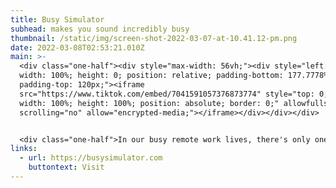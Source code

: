 ```yaml
---
title: Busy Simulator
subhead: makes you sound incredibly busy
thumbnail: /static/img/screen-shot-2022-03-07-at-10.41.12-pm.png
date: 2022-03-08T02:53:21.010Z
main: >-
  <div class="one-half"><div style="max-width: 56vh;"><div style="left: 0;
  width: 100%; height: 0; position: relative; padding-bottom: 177.7778%;
  padding-top: 120px;"><iframe
  src="https://www.tiktok.com/embed/7041591057376873774" style="top: 0; left: 0;
  width: 100%; height: 100%; position: absolute; border: 0;" allowfullscreen
  scrolling="no" allow="encrypted-media;"></iframe></div></div></div>


  <div class="one-half">In our busy remote work lives, there's only one true way to measure someone's productivity: the notification sounds emitted by their computer while on a video call.</div
links:
  - url: https://busysimulator.com
    buttontext: Visit
---
```

